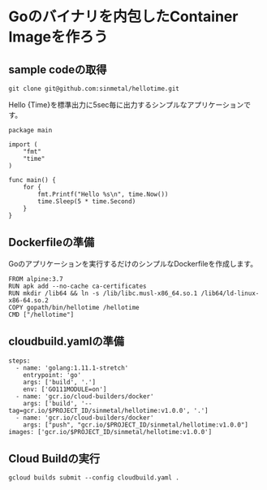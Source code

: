 # Goのバイナリを内包したContainer Imageを作ろう

## sample codeの取得

```
git clone git@github.com:sinmetal/hellotime.git
```

Hello {Time}を標準出力に5sec毎に出力するシンプルなアプリケーションです。

```
package main

import (
	"fmt"
	"time"
)

func main() {
	for {
		fmt.Printf("Hello %s\n", time.Now())
		time.Sleep(5 * time.Second)
	}
}
```

## Dockerfileの準備

Goのアプリケーションを実行するだけのシンプルなDockerfileを作成します。

```
FROM alpine:3.7
RUN apk add --no-cache ca-certificates
RUN mkdir /lib64 && ln -s /lib/libc.musl-x86_64.so.1 /lib64/ld-linux-x86-64.so.2
COPY gopath/bin/hellotime /hellotime
CMD ["/hellotime"]
```

## cloudbuild.yamlの準備

```
steps:
  - name: 'golang:1.11.1-stretch'
    entrypoint: 'go'
    args: ['build', '.']
    env: ['GO111MODULE=on']
  - name: 'gcr.io/cloud-builders/docker'
    args: ['build', '--tag=gcr.io/$PROJECT_ID/sinmetal/hellotime:v1.0.0', '.']
  - name: 'gcr.io/cloud-builders/docker'
    args: ["push", "gcr.io/$PROJECT_ID/sinmetal/hellotime:v1.0.0"]
images: ['gcr.io/$PROJECT_ID/sinmetal/hellotime:v1.0.0']
```

## Cloud Buildの実行

```
gcloud builds submit --config cloudbuild.yaml .
```